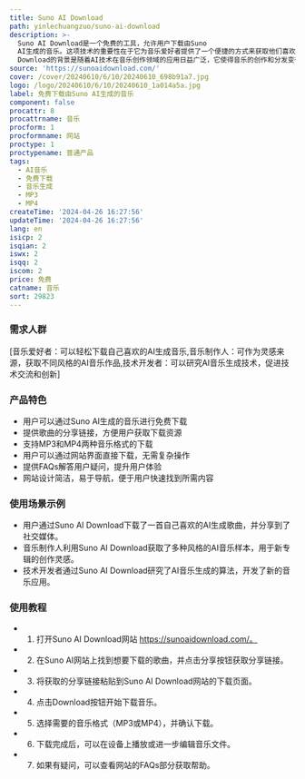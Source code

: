 ```yaml
---
title: Suno AI Download
path: yinlechuangzuo/suno-ai-download
description: >-
  Suno AI Download是一个免费的工具，允许用户下载由Suno
  AI生成的音乐。这项技术的重要性在于它为音乐爱好者提供了一个便捷的方式来获取他们喜欢的音乐作品，同时也支持了AI音乐创作的发展。Suno AI
  Download的背景是随着AI技术在音乐创作领域的应用日益广泛，它使得音乐的创作和分发变得更加高效和个性化。产品定位为免费工具，旨在促进音乐的分享和AI音乐的普及。
source: 'https://sunoaidownload.com/'
cover: /cover/20240610/6/10/20240610_698b91a7.jpg
logo: /logo/20240610/6/10/20240610_1a014a5a.jpg
label: 免费下载由Suno AI生成的音乐
component: false
procattr: 8
procattrname: 音乐
procform: 1
procformname: 网站
proctype: 1
proctypename: 普通产品
tags:
  - AI音乐
  - 免费下载
  - 音乐生成
  - MP3
  - MP4
createTime: '2024-04-26 16:27:56'
updateTime: '2024-04-26 16:27:56'
lang: en
isicp: 2
isqian: 2
iswx: 2
isqq: 2
iscom: 2
price: 免费
catname: 音乐
sort: 29823
---
```




### 需求人群
[音乐爱好者：可以轻松下载自己喜欢的AI生成音乐,音乐制作人：可作为灵感来源，获取不同风格的AI音乐作品,技术开发者：可以研究AI音乐生成技术，促进技术交流和创新]

### 产品特色
* 用户可以通过Suno AI生成的音乐进行免费下载
* 提供歌曲的分享链接，方便用户获取下载资源
* 支持MP3和MP4两种音乐格式的下载
* 用户可以通过网站界面直接下载，无需复杂操作
* 提供FAQs解答用户疑问，提升用户体验
* 网站设计简洁，易于导航，便于用户快速找到所需内容

### 使用场景示例
* 用户通过Suno AI Download下载了一首自己喜欢的AI生成歌曲，并分享到了社交媒体。
* 音乐制作人利用Suno AI Download获取了多种风格的AI音乐样本，用于新专辑的创作灵感。
* 技术开发者通过Suno AI Download研究了AI音乐生成的算法，开发了新的音乐应用。

### 使用教程
* 1. 打开Suno AI Download网站 https://sunoaidownload.com/。
* 2. 在Suno AI网站上找到想要下载的歌曲，并点击分享按钮获取分享链接。
* 3. 将获取的分享链接粘贴到Suno AI Download网站的下载页面。
* 4. 点击Download按钮开始下载音乐。
* 5. 选择需要的音乐格式（MP3或MP4），并确认下载。
* 6. 下载完成后，可以在设备上播放或进一步编辑音乐文件。
* 7. 如果有疑问，可以查看网站的FAQs部分获取帮助。

  
